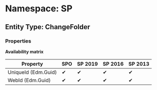 # Namespace: SP

## Entity Type: ChangeFolder

### Properties

**Availability matrix**

Property | SPO | SP 2019 | SP 2016 | SP 2013
----------|-----|---------|---------|--------
UniqueId (Edm.Guid) | ✔ | ✔ | ✔ | ✔
WebId (Edm.Guid) | ✔ | ✔ | ✔ | ✔

